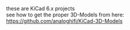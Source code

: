 these are KiCad 6.x projects  
see how to get the proper 3D-Models from here: https://github.com/analoghifi/KiCad-3D-Models



